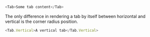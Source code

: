 ```javascript
<Tab>Some tab content</Tab>
```

The only difference in rendering a tab by itself between horizontal and vertical is the corner radius position.

```javascript
<Tab.Vertical>A vertical tab</Tab.Vertical>
```

